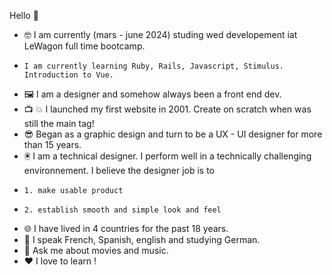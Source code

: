 Hello 👋

- 🤓 I am currently (mars - june 2024) studing wed developement iat LeWagon full time bootcamp.
-     I am currently learning Ruby, Rails, Javascript, Stimulus. Introduction to Vue.
- 🖼️ I am a designer and somehow always been a front end dev.
- 📺 💥 I launched my first website in 2001. Create on scratch when <table> was still the main tag!
- 😎 Began as a graphic design and turn to be a UX - UI designer for more than 15 years.
- 🖲️ I am a technical designer. I perform well in a technically challenging environnement. I believe the designer job is to
-     1. make usable product
-     2. establish smooth and simple look and feel
- 🌐 I have lived in 4 countries for the past 18 years.
- 💬 I speak French, Spanish, english and studying German.
- 🤙 Ask me about movies and music.
- ❤️ I love to learn !
